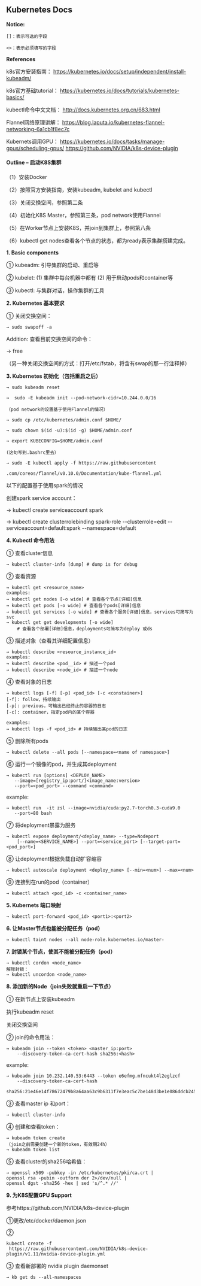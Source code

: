## Kubernetes Docs

**Notice:**

	[]：表示可选的字段

	<>：表示必须填写的字段
**References**

k8s官方安装指南：
https://kubernetes.io/docs/setup/independent/install-kubeadm/

k8s官方基础tutorial：
https://kubernetes.io/docs/tutorials/kubernetes-basics/

kubectl命令中文文档：
http://docs.kubernetes.org.cn/683.html

Flannel网络原理讲解：
https://blog.laputa.io/kubernetes-flannel-networking-6a1cb1f8ec7c

Kubernets调用GPU：
https://kubernetes.io/docs/tasks/manage-gpus/scheduling-gpus/
https://github.com/NVIDIA/k8s-device-plugin

#### Outline – 启动K8S集群

（1）安装Docker

（2）按照官方安装指南，安装kubeadm, kubelet and kubectl

（3）关闭交换空间，参照第二条

（4）初始化K8S Master，参照第三条，pod network使用Flannel

（5）在Worker节点上安装K8S，并join到集群上，参照第八条

（6）kubectl get nodes查看各个节点的状态，都为ready表示集群搭建完成。

**1. Basic components**

① kubeadm: 引导集群的启动、重启等

② kubelet: (1) 集群中每台机器中都有 (2) 用于启动pods和container等

③ kubectl: 与集群对话，操作集群的工具

**2. Kubernetes 基本要求**

① 关闭交换空间：

```
→ sudo swapoff -a
```

Addition: 查看目前交换空间的命令：

→ free

（另一种关闭交换空间的方式：打开/etc/fstab，将含有swap的那一行注释掉）

**3. Kubernetes 初始化（包括重启之后）**

```
→ sudo kubeadm reset

→  sudo -E kubeadm init --pod-network-cidr=10.244.0.0/16

（pod network的设置基于使用Flannel的情况）

→ sudo cp /etc/kubernetes/admin.conf $HOME/

→ sudo chown $(id -u):$(id -g) $HOME/admin.conf

→ export KUBECONFIG=$HOME/admin.conf

(这句写到.bashrc里去）

→ sudo -E kubectl apply -f https://raw.githubusercontent

.com/coreos/flannel/v0.10.0/Documentation/kube-flannel.yml
```

以下的配置基于使用spark的情况

创建spark service account：

→ kubectl create serviceaccount spark

→ kubectl create clusterrolebinding spark-role --clusterrole=edit --serviceaccount=default:spark --namespace=default

**4. Kubectl 命令用法**

① 查看cluster信息
```
→ kubectl cluster-info [dump] # dump is for debug
```

② 查看资源

```
→ kubectl get <resource_name>
examples:
→ kubectl get nodes [-o wide] # 查看各个节点[详细]信息
→ kubectl get pods [-o wide] # 查看各个pods[详细]信息
→ kubectl get services [-o wide] # 查看各个服务[详细]信息，services可简写为svc
→ kubectl get get developments [-o wide]
    # 查看各个部署[详细]信息，deployments可简写为deploy 或ds
```

③ 描述对象（查看其详细配置信息）
```
→ kubectl describe <resource_instance_id>
examples:
→ kubectl describe <pod__id> # 描述一个pod
→ kubectl describe <node_id> # 描述一个node
```

④ 查看对象的日志
```
→ kubectl logs [-f] [-p] <pod_id> [-c <constainer>]
[-f]: follow，持续输出
[-p]: previous，可输出已经终止的容器的日志
[-c]: container，指定pod内的某个容器

examples:
→ kubectl logs -f <pod_id> # 持续输出某pod的日志
```

⑤ 删除所有pods
```
→ kubectl delete --all pods [--namespace=<name of namespace>]
```

⑥ 运行一个镜像的pod，并生成其deployment
```
→ kubectl run [options] <DEPLOY_NAME>
   --image=[registry_ip:port/]<image_name:version>
   --port=<pod_port> --command <command>
```
example:
```
→ kubectl run  -it zsl --image=nvidia/cuda:py2.7-torch0.3-cuda9.0
   --port=80 bash
```

⑦ 将deployment暴露为服务
```
→ kubectl expose deployment/<deploy_name> --type=Nodeport
    [--name=<SERVICE_NAME>] --port=<service_port> [--target-port=<pod_port>]
```

⑧ 让deployment根据负载自动扩容缩容
```
→ kubectl autoscale deployment <deploy_name> [--min=<num>] --max=<num>
```

⑨ 连接到在run的pod（container）
```
→ kubectl attach <pod_id> -c <container_name>
```

**5. Kubernets 端口映射**
```
→ kubectl port-forward <pod_id> <port1>:<port2>
```

**6. 让Master节点也能被分配任务（pod）**
```
→ kubectl taint nodes --all node-role.kubernetes.io/master-
```

**7. 封锁某个节点，使其不能被分配任务（pod）**
```
→ kubectl cordon <node_name>
解除封锁：
→ kubectl uncordon <node_name>
```

**8. 添加新的Node（join失败就重启一下节点）**

① 在新节点上安装kubeadm

执行kubeadm reset

关闭交换空间

② join的命令用法：
```
→ kubeadm join --token <token> <master_ip:port>
    --discovery-token-ca-cert-hash sha256:<hash>
```
example:
```
→ kubeadm join 10.232.140.53:6443 --token e6efmg.mfncukt4l2eglzcf
    --discovery-token-ca-cert-hash
    sha256:21e46e14f78672479b8a64aa63c9b6311f7e3eac5c7be148d3be1e086ddcb245
```

③ 查看master ip 和port：
```
→ kubectl cluster-info
```

④ 创建和查看token：
```
→ kubeadm token create
（join之前需要创建一个新的token，有效期24h）
→ kubeadm token list
```

⑤ 查看cluster的sha256哈希值：
```
→ openssl x509 -pubkey -in /etc/kubernetes/pki/ca.crt |
openssl rsa -pubin -outform der 2>/dev/null |
openssl dgst -sha256 -hex | sed 's/^.* //'
```

**9. 为K8S配置GPU Support**

参考https://github.com/NVIDIA/k8s-device-plugin

①更改/etc/docker/daemon.json

②
```
kubectl create -f
 https://raw.githubusercontent.com/NVIDIA/k8s-device-plugin/v1.11/nvidia-device-plugin.yml
```

③ 查看新部署的 nvidia plugin daemonset
```
→ kb get ds --all-namespaces
```
